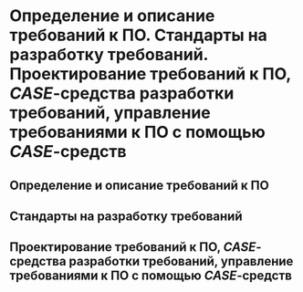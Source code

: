 Определение и описание требований к ПО.
Стандарты на разработку требований.
Проектирование требований к ПО, _CASE_-средства разработки требований,
управление требованиями к ПО с помощью _CASE_-средств
====

Определение и описание требований к ПО
----

Стандарты на разработку требований
----

Проектирование требований к ПО, _CASE_-средства разработки требований,
управление требованиями к ПО с помощью _CASE_-средств
----
